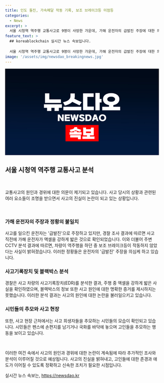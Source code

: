 ```yaml
---
title: 인도 돌진, 가속페달 작동 기록, 보조 브레이크등 미점등
categories:
  - News
excerpt: >
  서울 시청역 역주행 교통사고로 9명이 사망한 가운데, 가해 운전자의 급발진 주장에 대한 의문이 제기되고 있습니다. 경찰은 사고 전 차량의 가속페달 사용과 보조 브레이크등 미점등을 확인하여 차씨의 주장을 뒷받침하고 있지 않습니다. 사고 현장에서는 시민들이 고인들을 추모하며 흰 국화를 놓고 손편지를 남기는 모습이 이어지고 있습니다.
feature_text: >
  ## koreablockchain 실시간 뉴스 속보입니다.

  서울 시청역 역주행 교통사고로 9명이 사망한 가운데, 가해 운전자의 급발진 주장에 대한 의문이 제기되고 있습니다. 경찰은 사고 전 차량의 가속페달 사용과 보조 브레이크등 미점등을 확인하여 차씨의 주장을 뒷받침하고 있지 않습니다. 사고 현장에서는 시민들이 고인들을 추모하며 흰 국화를 놓고 손편지를 남기는 모습이 이어지고 있습니다.
image: '/assets/img/newsdao_breakingnews.jpg'
---
```


<p><img src="/assets/img/newsdao_breakingnews.jpg" alt="koreablockchain 속보" /></p>

<h2 data-ke-size="size26">서울 시청역 역주행 교통사고 분석</h2>

<p data-ke-size="size16">&nbsp;</p>

<p>교통사고의 원인과 경위에 대한 의문이 제기되고 있습니다. 사고 당시의 상황과 관련된 여러 요소들이 조명을 받으면서 사고의 진실이 논란이 되고 있는 상황입니다.</p>

<p data-ke-size="size16">&nbsp;</p>

<h3>가해 운전자의 주장과 정황의 불일치</h3>

<p>사고를 일으킨 운전자는 '급발진'으로 주장하고 있지만, 경찰 조사 결과에 따르면 사고 직전에 가해 운전자가 액셀을 강하게 밟은 것으로 확인되었습니다. 이와 더불어 주변 CCTV 분석 결과에 따르면, 차량이 역주행을 하던 중 보조 브레이크등이 작동하지 않았다는 사실이 밝혀졌습니다. 이러한 정황들은 운전자의 '급발진' 주장을 의심케 하고 있습니다.</p>

<h3>사고기록장치 및 블랙박스 분석</h3>

<p>경찰은 사고 차량의 사고기록장치(EDR)를 분석한 결과, 주행 중 액셀을 강하게 밟은 사실을 확인하였으며, 블랙박스의 정보 또한 사고 원인에 대한 명확한 증거를 제시하지는 못했습니다. 이러한 분석 결과는 사고의 원인에 대한 논란을 불러일으키고 있습니다.</p>

<h3>시민들의 추모와 사고 현장</h3>

<p>또한, 사고 현장 근처에서는 사고 희생자들을 추모하는 시민들의 모습이 확인되고 있습니다. 시민들은 펜스에 손편지를 남기거나 국화를 바닥에 놓으며 고인들을 추모하는 행동을 보이고 있습니다.</p>

<p data-ke-size="size16">&nbsp;</p>

<p>이러한 여건 속에서 사고의 원인과 경위에 대한 논란이 계속됨에 따라 추가적인 조사와 분석이 이루어질 것으로 예상됩니다. 사고의 진실을 밝혀내고, 고인들에 대한 존경과 애도가 이어질 수 있도록 정확하고 신속한 조치가 필요한 시점입니다.</p>
실시간 뉴스 속보는, <a href="https://newsdao.kr" rel="dofollow">https://newsdao.kr</a>



